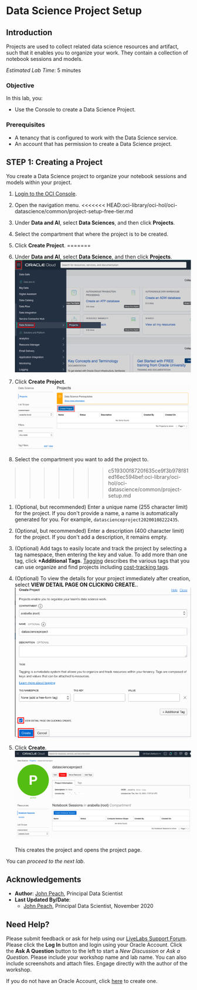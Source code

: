 # Data Science Project Setup

## Introduction

Projects are used to collect related data science resources and artifact, such that it enables you to organize your work. They contain a collection of notebook sessions and models.

*Estimated Lab Time*: 5 minutes

### Objective
In this lab, you:
* Use the Console to create a Data Science Project.

### Prerequisites

* A tenancy that is configured to work with the Data Science service.
* An account that has permission to create a Data Science project.

## **STEP 1:** Creating a Project

You create a Data Science project to organize your notebook sessions and models within your project.

1. [Login to the OCI Console](https://www.oracle.com/cloud/sign-in.html).
1. Open the navigation menu.
<<<<<<< HEAD:oci-library/oci-hol/oci-datascience/common/project-setup-free-tier.md
1. Under **Data and AI**, select **Data Sciences**, and then click **Projects**.
1. Select the compartment that where the project is to be created.
1. Click **Create Project**.
=======
1. Under **Data and AI**, select **Data Science**, and then click **Projects**.
    ![](./../speed-up-ds-with-the-ads-sdk/images/select-projects.png)

1. Click **Create Project**.
    ![](./../speed-up-ds-with-the-ads-sdk/images/create-project.png)

1. Select the compartment you want to add the project to.
>>>>>>> c519300f8720f635ce9f3b978f81ed16ec594bef:oci-library/oci-hol/oci-datascience/common/project-setup.md
1. (Optional, but recommended) Enter a unique name (255 character limit) for the project. If you don't provide a name, a name is automatically generated for you. For example, ``datascienceproject20200108222435``.
1. (Optional, but recommended) Enter a description (400 character limit) for the project. If you don't add a description, it remains empty.
1. (Optional) Add tags to easily locate and track the project by selecting a tag namespace, then entering the key and value. To add more than one tag, click **+Additional Tags**. [Tagging](https://docs.cloud.oracle.com/iaas/Content/Tagging/Concepts/taggingoverview.htm) describes the various tags that you can use organize and find projects including [cost-tracking tags](https://docs.cloud.oracle.com/iaas/Content/Tagging/Tasks/usingcosttrackingtags.htm).
1. (Optional) To view the details for your project immediately after creation, select **VIEW DETAIL PAGE ON CLICKING CREATE.**.
    ![](./../speed-up-ds-with-the-ads-sdk/images/create-project2.png)

1. Click **Create**.
    ![](./../speed-up-ds-with-the-ads-sdk/images/ds-project.png)

    This creates the project and opens the project page.

You can *proceed to the next lab*.

## Acknowledgements

* **Author**: [John Peach](https://www.linkedin.com/in/jpeach/), Principal Data Scientist
* **Last Updated By/Date**:
    * [John Peach](https://www.linkedin.com/in/jpeach/), Principal Data Scientist, November 2020

## Need Help?
Please submit feedback or ask for help using our [LiveLabs Support Forum](https://community.oracle.com/tech/developers/categories/oracle-cloud-infrastructure-fundamentals). Please click the **Log In** button and login using your Oracle Account. Click the **Ask A Question** button to the left to start a *New Discussion* or *Ask a Question*.  Please include your workshop name and lab name.  You can also include screenshots and attach files.  Engage directly with the author of the workshop.

If you do not have an Oracle Account, click [here](https://profile.oracle.com/myprofile/account/create-account.jspx) to create one.

